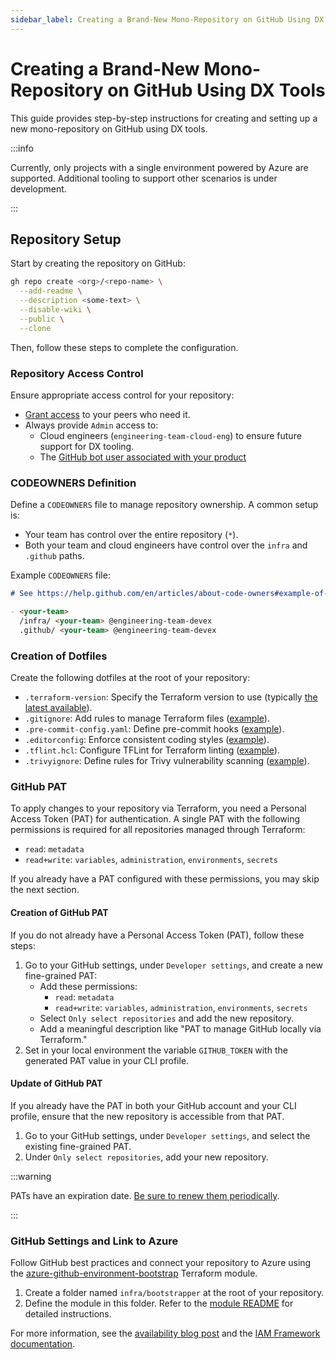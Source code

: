 ```yaml
---
sidebar_label: Creating a Brand-New Mono-Repository on GitHub Using DX Tools
---
```


# Creating a Brand-New Mono-Repository on GitHub Using DX Tools

This guide provides step-by-step instructions for creating and setting up a new
mono-repository on GitHub using DX tools.

:::info

Currently, only projects with a single environment powered by Azure are
supported. Additional tooling to support other scenarios is under development.

:::

## Repository Setup

Start by creating the repository on GitHub:

```bash
gh repo create <org>/<repo-name> \
  --add-readme \
  --description <some-text> \
  --disable-wiki \
  --public \
  --clone
```

Then, follow these steps to complete the configuration.

### Repository Access Control

Ensure appropriate access control for your repository:

- [Grant access](https://pagopa.atlassian.net/wiki/search?text=github%20gestione%20utenze)
  to your peers who need it.
- Always provide `Admin` access to:
  - Cloud engineers (`engineering-team-cloud-eng`) to ensure future support for
    DX tooling.
  - The [GitHub bot user associated with your product](https://pagopa.atlassian.net/wiki/search?text=github%20bot%20for%20projects)

### CODEOWNERS Definition

Define a `CODEOWNERS` file to manage repository ownership. A common setup is:

- Your team has control over the entire repository (`*`).
- Both your team and cloud engineers have control over the `infra` and `.github`
  paths.

Example `CODEOWNERS` file:

```md
# See https://help.github.com/en/articles/about-code-owners#example-of-a-codeowners-file

- <your-team>
  /infra/ <your-team> @engineering-team-devex 
  .github/ <your-team> @engineering-team-devex
```

### Creation of Dotfiles

Create the following dotfiles at the root of your repository:

- `.terraform-version`: Specify the Terraform version to use (typically
  [the latest available](https://developer.hashicorp.com/terraform/install?product_intent=terraform)).
- `.gitignore`: Add rules to manage Terraform files
  ([example](https://github.com/pagopa/dx-typescript/blob/main/.gitignore#L1)).
- `.pre-commit-config.yaml`: Define pre-commit hooks
  ([example](https://github.com/pagopa/dx/blob/main/.pre-commit-config.yaml)).
- `.editorconfig`: Enforce consistent coding styles
  ([example](https://github.com/pagopa/dx-typescript/blob/main/.editorconfig)).
- `.tflint.hcl`: Configure TFLint for Terraform linting
  ([example](https://github.com/pagopa/dx/blob/main/.tflint.hcl)).
- `.trivyignore`: Define rules for Trivy vulnerability scanning
  ([example](https://github.com/pagopa/dx/blob/main/.trivyignore)).

### GitHub PAT

To apply changes to your repository via Terraform, you need a Personal Access
Token (PAT) for authentication. A single PAT with the following permissions is
required for all repositories managed through Terraform:

- `read`: `metadata`
- `read+write`: `variables`, `administration`, `environments`, `secrets`

If you already have a PAT configured with these permissions, you may skip the
next section.

#### Creation of GitHub PAT

If you do not already have a Personal Access Token (PAT), follow these steps:

1. Go to your GitHub settings, under `Developer settings`, and create a new
   fine-grained PAT:
   - Add these permissions:
     - `read`: `metadata`
     - `read+write`: `variables`, `administration`, `environments`, `secrets`
   - Select `Only select repositories` and add the new repository.
   - Add a meaningful description like "PAT to manage GitHub locally via
     Terraform."
2. Set in your local environment the variable `GITHUB_TOKEN` with the generated
   PAT value in your CLI profile.

#### Update of GitHub PAT

If you already have the PAT in both your GitHub account and your CLI profile,
ensure that the new repository is accessible from that PAT.

1. Go to your GitHub settings, under `Developer settings`, and select the
   existing fine-grained PAT.
2. Under `Only select repositories`, add your new repository.

:::warning

PATs have an expiration date.
[Be sure to renew them periodically](https://pagopa.atlassian.net/wiki/search?text=github%20bot%20pat).

:::

### GitHub Settings and Link to Azure

Follow GitHub best practices and connect your repository to Azure using the
[azure-github-environment-bootstrap](https://registry.terraform.io/modules/pagopa-dx/azure-github-environment-bootstrap/azurerm/latest)
Terraform module.

1. Create a folder named `infra/bootstrapper` at the root of your repository.
2. Define the module in this folder. Refer to the
   [module README](https://registry.terraform.io/modules/pagopa-dx/azure-github-environment-bootstrap/azurerm/latest?tab=readme)
   for detailed instructions.

For more information, see the
[availability blog post](../articles/azure-github-environment-bootstrap.md) and
the [IAM Framework documentation](./azure/azure-iam.md).
